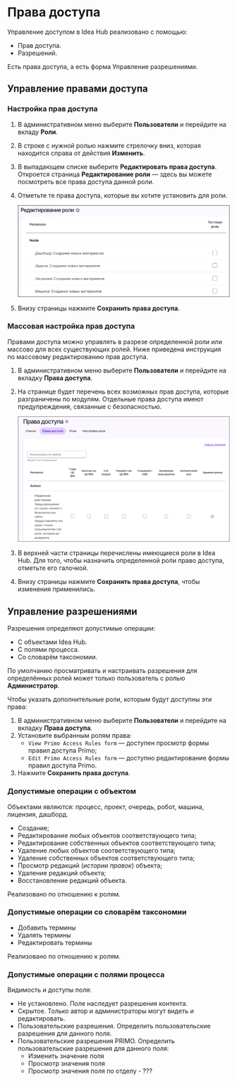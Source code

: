 # Права доступа

Управление доступом в Idea Hub реализовано с помощью:
* Прав доступа.
* Разрешений.


Есть права доступа, а есть форма Управление разрешениями.

## Управление правами доступа

### Настройка прав доступа

1. В административном меню выберите **Пользователи** и перейдите на вкладу **Роли**.
1. В строке с нужной ролью нажмите стрелочку вниз, которая находится справа от действия **Изменить**.
1. В выпадающем списке выберите **Редактировать права доступа**. Откроется страница **Редактирование роли** — здесь вы можете посмотреть все права доступа данной роли.
1. Отметьте те права доступа, которые вы хотите установить для роли.

   ![](<../../../idea-hub/resources/admin/users/permissions-role.png>)
  
1. Внизу страницы нажмите **Сохранить права доступа**.

### Массовая настройка прав доступа 

Правами доступа можно управлять в разрезе определенной роли или массово для всех существующих ролей. Ниже приведена инструкция по массовому редактированию прав доступа.

1. В административном меню выберите **Пользователи** и перейдите на вкладку **Права доступа**.
1. На странице будет перечень всех возможных прав доступа, которые разграничены по модулям. Отдельные права доступа имеют предупреждения, связанные с безопасностью. 

   ![](<../../../idea-hub/resources/admin/users/permissions-tab.png>)

1. В верхней части страницы перечислены имеющиеся роли в Idea Hub. Для того, чтобы назначить определенной роли право доступа, отметьте его галочкой.
1. Внизу страницы нажмите **Сохранить права доступа**, чтобы изменения применились.



## Управление разрешениями 
Разрешения определяют допустимые операции:
* С объектами Idea Hub. 
* С полями процесса.
* Со словарём таксономии.

По умолчанию просматривать и настраивать разрешения для определённых ролей может только пользователь с ролью **Администратор**. 

Чтобы указать дополнительные роли, которым будут доступны эти права:
1. В административном меню выберите **Пользователи** и перейдите на вкладку **Права доступа**.
1. Установите выбранным ролям права: 
   * `View Primo Access Rules form` — доступен просмотр формы правил доступа Primo;
   * `Edit Primo Access Rules form` — доступно редактирование формы правил доступа Primo.
1. Нажмите **Сохранить права доступа**.


### Допустимые операции с объектом
Объектами являются: процесс, проект, очередь, робот, машина, лицензия, дашборд.
* Создание;
* Редактирование любых объектов соответствующего типа;
* Редактирование собственных объектов соответствующего типа;
* Удаление любых объектов соответствующего типа;
* Удаление собственных объектов соответствующего типа;
* Просмотр редакций (*истории правок*) объекта;
* Удаление редакций объекта;
* Восстановление редакций объекта.

Реализовано по отношению к ролям.

### Допустимые операции со словарём таксономии
* Добавить термины
* Удалять термины
* Редактировать термины

Реализовано по отношению к ролям.

### Допустимые операции с полями процесса
Видимость и доступы поля:
* Не установлено. Поле наследует разрешения контента.
* Скрытое. Только автор и администраторы могут видеть и редактировать.
* Пользовательские разрешения. Определить пользовательские разрешения для данного поля.
* Пользовательские разрешения PRIMO. Определить пользовательские разрешения для данного поля:
  * Изменить значение поля
  * Просмотр значения поля
  * Просмотр значения поля по отделу - ??? 






